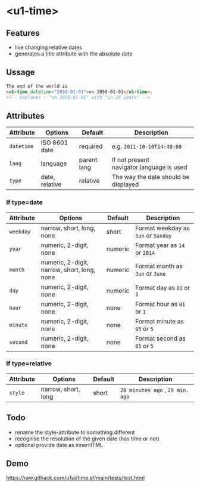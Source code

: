# &lt;u1-time&gt;

## Features

- live changing relative dates 
- generates a title attribute with the absolute date

## Ussage

```html
The end of the world is
<u1-time datetime="2050-01-01">on 2050-01-01</u1-time>.
<!-- replaces : "on 2050-01-01" with "in 28 years" -->
```

## Attributes

Attribute        | Options                      | Default         | Description
---              | ---                          | ---             | ---
`datetime`       | ISO 8601 date                | required        | e.g. `2011-10-10T14:48:00`
`lang`           | language                     | parent lang     | If not present navigator.language is used
`type`           | date, relative               | relative        | The way the date should be displayed



### If type=date

Attribute        | Options                                      | Default       | Description
---              | ---                                          | ---           | ---
`weekday`        | narrow, short, long, none                    | short         | Format weekday as `Sun` or `Sunday`
`year`           | numeric, 2-digit, none                       | numeric       | Format year as `14` or `2014`
`month`          | numeric, 2-digit, narrow, short, long, none  | numeric       | Format month as `Jun` or `June`
`day`            | numeric, 2-digit, none                       | numeric       | Format day as `01` or `1`
`hour`           | numeric, 2-digit, none                       | none          | Format hour as `01` or `1`
`minute`         | numeric, 2-digit, none                       | none          | Format minute as `05` or `5`
`second`         | numeric, 2-digit, none                       | none          | Format second as `05` or `5`


### If type=relative

Attribute        | Options                                      | Default       | Description
---              | ---                                          | ---           | ---
`style`          | narrow, short, long                          | short         | `28 minutes ago` , `29 min. ago` 


## Todo
- rename the style-attribute to something different 
- recognise the resolution of the given date (has time or not)
- optional provide date as innerHTML

## Demo
https://raw.githack.com/u1ui/time.el/main/tests/test.html  

